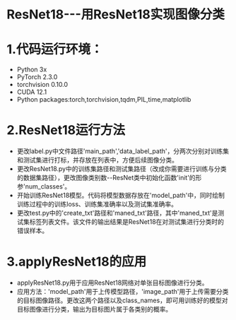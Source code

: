 # ResNet18---用ResNet18实现图像分类
# 1.代码运行环境：
- Python 3x
- PyTorch 2.3.0
- torchvision 0.10.0
- CUDA 12.1
- Python packages:torch,torchvision,tqdm,PIL,time,matplotlib

# 2.ResNet18运行方法
- 更改label.py中文件路径'main_path','data_label_path'，分两次分别对训练集和测试集进行打标，并存放在列表中，方便后续图像分类。
- 更改ResNet18.py中的训练集路径和测试集路径（改成你需要进行训练与分类的数据集路径），更改图像类别数--ResNet类中初始化函数'init'的形参'num_classes'。
- 开始训练ResNet18模型。代码将模型数据存放在'model_path'中，同时绘制训练过程中的训练loss、训练集准确率以及测试集准确率。
- 更改test.py中的'create_txt'路径和'maned_txt'路径，其中'maned_txt'是测试集标签列表文件。该文件的输出结果是ResNet18在对测试集进行分类时的错误样本。

# 3.applyResNet18的应用
- applyResNet18.py用于应用ResNet18网络对单张目标图像进行分类。
- 应用方法：'model_path'用于上传模型路径，'image_path'用于上传需要分类的目标图像路径。更改这两个路径以及class_names，即可用训练好的模型对目标图像进行分类，输出为目标图片属于各类别的概率。